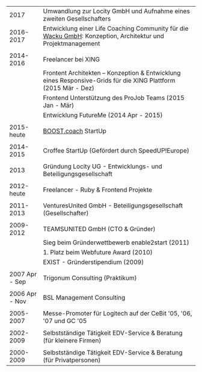 |   |   |
|---|---|
|2017|Umwandlung zur Locity GmbH und Aufnahme eines zweiten Gesellschafters|
|2016-2017|Entwicklung einer Life Coaching Community für die [Wacku GmbH](http://wacku.de): Konzeption, Architektur und Projektmanagement|
|   |   |
|2014-2016|Freelancer bei XING|
||Frontent Architekten – Konzeption & Entwicklung eines Responsive-Grids für die XING Plattform (2015 Mär - Dez)|
||Frontend Unterstützung des ProJob Teams (2015 Jan - Mär)|
||Entwicklung FutureMe (2014 Apr - 2015)|
|   |   |
|2015-heute|[BOOST.coach](https://boost.coach) StartUp|
|   |   |
|2014-2015|Croffee StartUp (Gefördert durch SpeedUP!Europe)|
|   |   |
|2013|Gründung Locity UG - Entwicklungs- und Beteiligungsgesellschaft|
|   |   |
|2012-heute|Freelancer - Ruby  & Frontend Projekte|
|   |   |
|2011-2013|VenturesUnited GmbH - Beteiligungsgesellschaft (Gesellschafter)|
|   |   |
|2009-2012|TEAMSUNITED GmbH (CTO & Gründer)|
|   |Sieg beim Gründerwettbewerb enable2start (2011)|
|   |1. Platz beim Webfuture Award (2010)|
|   |EXIST - Gründerstipendium (2009)|
|   |   |
|2007 Apr - Sep|Trigonum Consulting (Praktikum)|
|   |   |
|2006 Apr - Nov|BSL Management Consulting|
|   |   |
|2005-2007|Messe-Promoter für Logitech auf der CeBit '05, '06, '07 und GC '05|
|   |   |
|2002-2009|Selbstständige Tätigkeit EDV-Service & Beratung (für kleinere Firmen)|
|   |   |
|2000-2009|Selbstständige Tätigkeit EDV-Service & Beratung (für Privatpersonen)|
